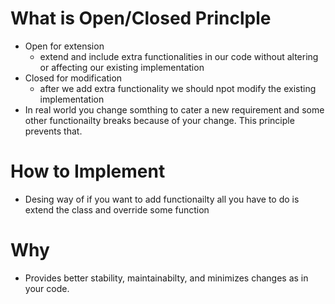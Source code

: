 # What is Open/Closed Princlple

- Open for extension
  - extend and include extra functionalities in our code without altering or affecting our existing implementation
- Closed for modification
  - after we add extra functionality we should npot modify the existing implementation
- In real world you change somthing to cater a new requirement and some other functionailty breaks because of your change. This principle prevents that.

# How to Implement

- Desing way of if you want to add functionailty all you have to do is extend the class and override some function

# Why
- Provides better stability, maintainabilty, and minimizes changes as in your code.
